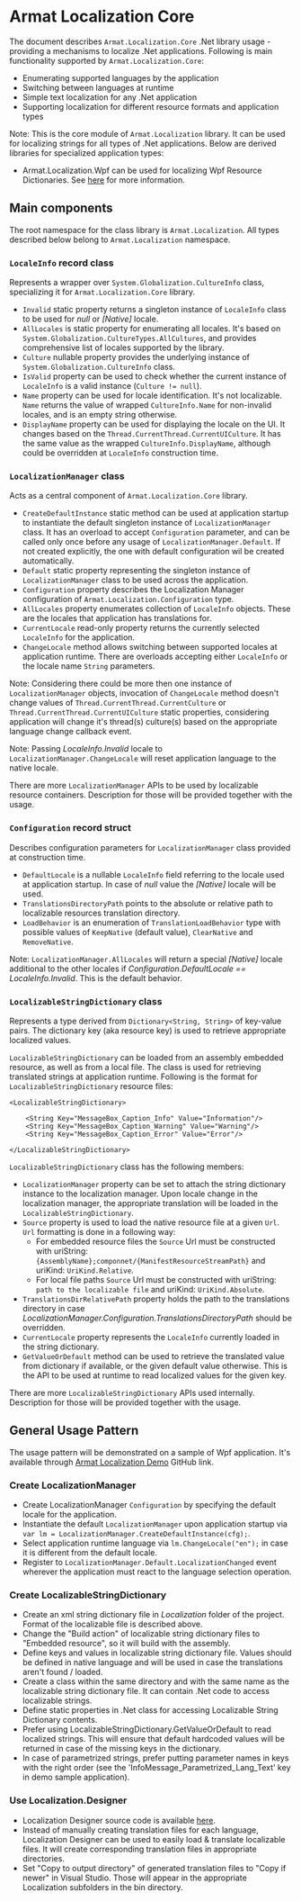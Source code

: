 ﻿# Armat Localization Core

The document describes `Armat.Localization.Core` .Net library usage - providing a mechanisms to localize .Net applications. Following is main functionality supported by `Armat.Localization.Core`:
- Enumerating supported languages by the application
- Switching between languages at runtime
- Simple text localization for any .Net application
- Supporting localization for different resource formats and application types

Note: This is the core module of `Armat.Localization` library. It can be used for localizing strings for all types of .Net applications.
Below are derived libraries for specialized application types:

- Armat.Localization.Wpf can be used for localizing Wpf Resource Dictionaries. See [here](https://github.com/ar-mat/Localization/tree/main/Projects/Localization.Wpf) for more information.


## Main components

The root namespace for the class library is `Armat.Localization`.
All types described below belong to `Armat.Localization` namespace.

### `LocaleInfo` record class

Represents a wrapper over `System.Globalization.CultureInfo` class, specializing it for `Armat.Localization.Core` library.

- `Invalid` static property returns a singleton instance of `LocaleInfo` class to be used for *null* or *[Native]* locale.
- `AllLocales` is static property for enumerating all locales. It's based on `System.Globalization.CultureTypes.AllCultures`, and provides comprehensive list of locales supported by the library.
- `Culture` nullable property provides the underlying instance of `System.Globalization.CultureInfo` class.
- `IsValid` property can be used to check whether the current instance of `LocaleInfo` is a valid instance (`Culture != null`).
- `Name` property can be used for locale identification. It's not localizable. `Name` returns the value of wrapped `CultureInfo.Name` for non-invalid locales, and is an empty string otherwise.
- `DisplayName` property can be used for displaying the locale on the UI. It changes based on the `Thread.CurrentThread.CurrentUICulture`. It has the same value as the wrapped `CultureInfo.DisplayName`, although could be overridden at `LocaleInfo` construction time.

### `LocalizationManager` class

Acts as a central component of `Armat.Localization.Core` library.

- `CreateDefaultInstance` static method can be used at application startup to instantiate the default singleton instance of `LocalizationManager` class. It has an overload to accept `Configuration` parameter, and can be called only once before any usage of `LocalizationManager.Default`. If not created explicitly, the one with default configuration wil be created automatically.
- `Default` static property representing the singleton instance of `LocalizationManager` class to be used across the application.
- `Configuration` property describes the Localization Manager configuration of `Armat.Localization.Configuration` type.
- `AllLocales` property enumerates collection of `LocaleInfo` objects. These are the locales that application has translations for.
- `CurrentLocale` read-only property returns the currently selected `LocaleInfo` for the application.
- `ChangeLocale` method allows switching between supported locales at application runtime. There are overloads accepting either `LocaleInfo` or the locale name `String` parameters.

Note: Considering there could be more then one instance of `LocalizationManager` objects, invocation of `ChangeLocale` method doesn't change values of `Thread.CurrentThread.CurrentCulture` or `Thread.CurrentThread.CurrentUICulture` static properties, considering application will change it's thread(s) culture(s) based on the appropriate language change callback event.

Note: Passing *LocaleInfo.Invalid* locale to `LocalizationManager.ChangeLocale` will reset application language to the native locale.

There are more `LocalizationManager` APIs to be used by localizable resource containers. Description for those will be provided together with the usage.

### `Configuration` record struct

Describes configuration parameters for `LocalizationManager` class provided at construction time.

- `DefaultLocale` is a nullable `LocaleInfo` field referring to the locale used at application startup. In case of *null* value the *[Native]* locale will be used.
- `TranslationsDirectoryPath` points to the absolute or relative path to localizable resources translation directory.
- `LoadBehavior` is an enumeration of `TranslationLoadBehavior` type with possible values of `KeepNative` (default value), `ClearNative` and `RemoveNative`.

Note: `LocalizationManager.AllLocales` will return a special *[Native]* locale additional to the other locales if *Configuration.DefaultLocale == LocaleInfo.Invalid*. This is the default behavior.

### `LocalizableStringDictionary` class

Represents a type derived from `Dictionary<String, String>` of key-value pairs. The dictionary key (aka resource key) is used to retrieve appropriate localized values.

`LocalizableStringDictionary` can be loaded from an assembly embedded resource, as well as from a local file. The class is used for retrieving translated strings at application runtime.
Following is the format for `LocalizableStringDictionary` resource files:

```
<LocalizableStringDictionary>

	<String Key="MessageBox_Caption_Info" Value="Information"/>
	<String Key="MessageBox_Caption_Warning" Value="Warning"/>
	<String Key="MessageBox_Caption_Error" Value="Error"/>

</LocalizableStringDictionary>
```

`LocalizableStringDictionary` class has the following members:
- `LocalizationManager` property can be set to attach the string dictionary instance to the localization manager. Upon locale change in the localization manager, the appropriate translation will be loaded in the `LocalizableStringDictionary`.
- `Source` property is used to load the native resource file at a given `Url`. `Url` formatting is done in a following way:
	- For embedded resource files the `Source` Url must be constructed with uriString: `{AssemblyName};componnet/{ManifestResourceStreamPath}` and uriKind: `UriKind.Relative`.
	- For local file paths `Source` Url must be constructed with uriString: `path to the localizable file` and uriKind: `UriKind.Absolute`.
- `TranslationsDirRelativePath` property holds the path to the translations directory in case *LocalizationManager.Configuration.TranslationsDirectoryPath* should be overridden.
- `CurrentLocale` property represents the `LocaleInfo` currently loaded in the string dictionary.
- `GetValueOrDefault` method can be used to retrieve the translated value from dictionary if available, or the given default value otherwise. This is the API to be used at runtime to read localized values for the given key.

There are more `LocalizableStringDictionary` APIs used internally. Description for those will be provided together with the usage.


## General Usage Pattern

The usage pattern will be demonstrated on a sample of Wpf application.
It's available through [Armat Localization Demo](https://github.com/ar-mat/Localization/tree/main/Projects/Demo) GitHub link.

### Create LocalizationManager

- Create LocalizationManager `Configuration` by specifying the default locale for the application.
- Instantiate the default `LocalizationManager` upon application startup via `var lm = LocalizationManager.CreateDefaultInstance(cfg);`.
- Select application runtime language via `lm.ChangeLocale("en");` in case it is different from the default locale.
- Register to `LocalizationManager.Default.LocalizationChanged` event wherever the application must react to the language selection operation.

### Create LocalizableStringDictionary

- Create an xml string dictionary file in *Localization* folder of the project. Format of the localizable file is described above.
- Change the "Build action" of localizable string dictionary files to "Embedded resource", so it will build with the assembly.
- Define keys and values in localizable string dictionary file. Values should be defined in native language and will be used in case the translations aren't found / loaded.
- Create a class within the same directory and with the same name as the localizable string dictionary file. It can contain .Net code to access localizable strings.
- Define static properties in .Net class for accessing Localizable String Dictionary contents.
- Prefer using LocalizableStringDictionary.GetValueOrDefault to read localized strings. This will ensure that default hardcoded values will be returned in case of the missing keys in the dictionary.
- In case of parametrized strings, prefer putting parameter names in keys with the right order (see the 'InfoMessage_Parametrized_Lang_Text' key in demo sample application).

### Use Localization.Designer

- Localization Designer source code is available [here](https://github.com/ar-mat/Localization/tree/main/Projects/Localization.Designer).
- Instead of manually creating translation files for each language, Localization Designer can be used to easily load & translate localizable files. It will create corresponding translation files in appropriate directories.
- Set "Copy to output directory" of generated translation files to "Copy if newer" in Visual Studio. Those will appear in the appropriate Localization subfolders in the bin directory.
